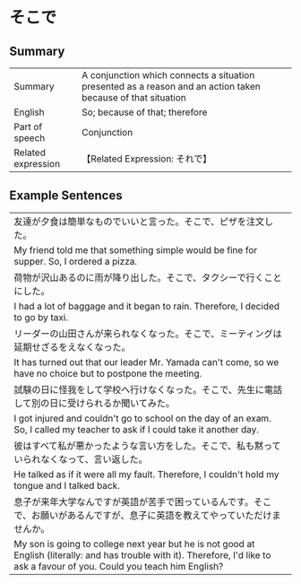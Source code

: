 # そこで

## Summary

<table><tr>   <td>Summary</td>   <td>A conjunction which connects a situation presented as a reason and an action taken because of that situation</td></tr><tr>   <td>English</td>   <td>So; because of that; therefore</td></tr><tr>   <td>Part of speech</td>   <td>Conjunction</td></tr><tr>   <td>Related expression</td>   <td>【Related Expression: それで】</td></tr></table>

## Example Sentences

<table><tr><td>友達が夕食は簡単なものでいいと言った。そこで、ピザを注文した。</td></tr><tr><td>My friend told me that something simple would be fine for supper. So, I ordered a pizza.</td></tr><tr><td>荷物が沢山あるのに雨が降り出した。そこで、タクシーで行くことにした。</td></tr><tr><td>I had a lot of baggage and it began to rain. Therefore, I decided to go by taxi.</td></tr><tr><td>リーダーの山田さんが来られなくなった。そこで、ミーティングは延期せざるをえなくなった。</td></tr><tr><td>It has turned out that our leader Mr. Yamada can't come, so we have no choice but to postpone the meeting.</td></tr><tr><td>試験の日に怪我をして学校へ行けなくなった。そこで、先生に電話して別の日に受けられるか聞いてみた。</td></tr><tr><td>I got injured and couldn't go to school on the day of an exam. So, I called my teacher to ask if I could take it another day.</td></tr><tr><td>彼はすべて私が悪かったような言い方をした。そこで、私も黙っていられなくなって、言い返した。</td></tr><tr><td>He talked as if it were all my fault. Therefore, I couldn't hold my tongue and I talked back.</td></tr><tr><td>息子が来年大学なんですが英語が苦手で困っているんです。そこで、お願いがあるんですが、息子に英語を教えてやっていただけませんか。</td></tr><tr><td>My son is going to college next year but he is not good at English (literally: and has trouble with it). Therefore, I'd like to ask a favour of you. Could you teach him English?</td></tr></table>

